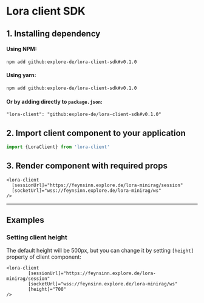 # Lora client SDK

## 1. Installing dependency
#### Using NPM:
```shell
npm add github:explore-de/lora-client-sdk#v0.1.0
```

#### Using yarn:
```shell
npm add github:explore-de/lora-client-sdk#v0.1.0
```

#### Or by adding directly to `package.json`:
`"lora-client": "github:explore-de/lora-client-sdk#v0.1.0"`


## 2. Import client component to your application
```typescript
import {LoraClient} from 'lora-client'
```

## 3. Render component with required props 
```angular2html
<lora-client 
  [sessionUrl]="https://feynsinn.explore.de/lora-minirag/session" 
  [socketUrl]="wss://feynsinn.explore.de/lora-minirag/ws" 
/>
```

___

## Examples

### Setting client height

The default height will be 500px, but you can change it by setting `[height]` property of client component: 
```angular2html
<lora-client
        [sessionUrl]="https://feynsinn.explore.de/lora-minirag/session"
        [socketUrl]="wss://feynsinn.explore.de/lora-minirag/ws"
        [height]="700"
/>
```
